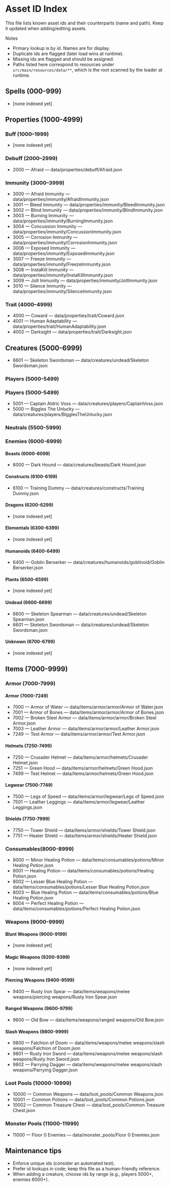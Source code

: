 # Asset ID Index

This file lists known asset ids and their counterparts (name and path). Keep it updated when adding/editing assets.

Notes
- Primary lookup is by id. Names are for display.
- Duplicate ids are flagged (later load wins at runtime).
- Missing ids are flagged and should be assigned.
 - Paths listed here correspond to resources under `src/main/resources/data/**`, which is the root scanned by the loader at runtime.

## Spells (000-999)
- [none indexed yet]

## Properties (1000-4999)
### Buff (1000–1999)
- [none indexed yet]

### Debuff (2000–2999)
- 2000 — Afraid — data/properties/debuff/Afraid.json

### Immunity (3000–3999)
- 3000 — Afraid Immunity — data/properties/immunity/AfraidImmunity.json
- 3001 — Bleed Immunity — data/properties/immunity/BleedImmunity.json
- 3002 — Blind Immunity — data/properties/immunity/BlindImmunity.json
- 3003 — Burning Immunity — data/properties/immunity/BurningImmunity.json
- 3004 — Concussion Immunity — data/properties/immunity/ConcussionImmunity.json
- 3005 — Corrosion Immunity — data/properties/immunity/CorrosionImmunity.json
- 3006 — Exposed Immunity — data/properties/immunity/ExposedImmunity.json
- 3007 — Freeze Immunity — data/properties/immunity/FreezeImmunity.json
- 3008 — InstaKill Immunity — data/properties/immunity/InstaKillImmunity.json
- 3009 — Jolt Immunity — data/properties/immunity/JoltImmunity.json
- 3010 — Silence Immunity — data/properties/immunity/SilenceImmunity.json

### Trait (4000–4999)
- 4000 — Coward — data/properties/trait/Coward.json
- 4001 — Human Adaptability — data/properties/trait/HumanAdaptability.json
- 4002 — Darksight — data/properties/trait/Darksight.json

## Creatures (5000-6999)
- 6601 — Skeleton Swordsman — data/creatures/undead/Skeleton Swordsman.json
### Players (5000-5499)
### Players (5000-5499)
- 5001 — Captain Aldric Voss — data/creatures/players/CaptainVoss.json
- 5000 — Biggles The Unlucky — data/creatures/players/BigglesTheUnlucky.json

### Neutrals (5500-5999)

### Enemies (6000-6999)
#### Beasts (6000-6099)
- 6000 — Dark Hound — data/creatures/beasts/Dark Hound.json

#### Constructs (6100-6199)
- 6100 — Training Dummy — data/creatures/constructs/Training Dummy.json

#### Dragons (6200-6299)
- [none indexed yet]

#### Elementals (6300-6399)
- [none indexed yet]

#### Humanoids (6400-6499)
- 6400 — Goblin Berserker — data/creatures/humanoids/goblinoid/Goblin Berserker.json

#### Plants (6500-6599)
- [none indexed yet]

#### Undead (6600-6699)
- 6600 — Skeleton Spearman — data/creatures/undead/Skeleton Spearman.json
- 6601 — Skeleton Swordsman — data/creatures/undead/Skeleton Swordsman.json

#### Unknown (6700-6799)
- [none indexed yet]

## Items (7000-9999)
### Armor (7000-7999)
#### Armor (7000-7249)
- 7000 — Armor of Water — data/items/armor/armor/Armor of Water.json
- 7001 — Armor of Bones — data/items/armor/armor/Armor of Bones.json
- 7002 — Broken Steel Armor — data/items/armor/armor/Broken Steel Armor.json
- 7003 — Leather Armor — data/items/armor/armor/Leather Armor.json
- 7249 — Test Armor — data/items/armor/armor/Test Armor.json

#### Helmets (7250-7499)
- 7250 — Crusader Helmet — data/items/armor/helmets/Crusader Helmet.json
- 7251 — Green Hood — data/items/armor/helmets/Green Hood.json
- 7499 — Test Helmet — data/items/armor/helmets/Green Hood.json

#### Legwear (7500-7749)
- 7500 — Legs of Speed — data/items/armor/legwear/Legs of Speed.json
- 7501 — Leather Leggings — data/items/armor/legwear/Leather Leggings.json

#### Shields (7750-7999)
- 7750 — Tower Shield — data/items/armor/shields/Tower Shield.json
- 7751 — Heater Shield — data/items/armor/shields/Heater Shield.json

### Consumables(8000-8999)
- 8000 — Minor Healing Potion — data/items/consumables/potions/Minor Healing Potion.json
- 8001 — Healing Potion — data/items/consumables/potions/Healing Potion.json
- 8002 — Lesser Blue Healing Potion — data/items/consumables/potions/Lesser Blue Healing Potion.json
- 8003 — Blue Healing Potion — data/items/consumables/potions/Blue Healing Potion.json
- 8004 — Perfect Healing Potion — data/items/consumables/potions/Perfect Healing Potion.json

### Weapons (9000-9999)
#### Blunt Weapons (9000-9199)
- [none indexed yet]

#### Magic Weapons (9200-9399)
- [none indexed yet]

#### Piercing Weapons (9400-9599)
- 9400 — Rusty Iron Spear — data/items/weapons/melee weapons/piercing weapons/Rusty Iron Spear.json

#### Ranged Weapons (9600-9799)
- 9600 — Old Bow — data/items/weapons/ranged weapons/Old Bow.json

#### Slash Weapons (9800-9999)
- 9800 — Falchion of Doom — data/items/weapons/melee weapons/slash weapons/Falchion of Doom.json
- 9801 — Rusty Iron Sword — data/items/weapons/melee weapons/slash weapons/Rusty Iron Sword.json
- 9802 — Parrying Dagger — data/items/weapons/melee weapons/slash weapons/Parrying Dagger.json

### Loot Pools (10000-10999)
- 10000 — Common Weapons — data/loot_pools/Common Weapons.json
- 10001 — Common Potions — data/loot_pools/Common Potions.json
- 10002 — Common Treasure Chest — data/loot_pools/Common Treasure Chest.json

### Monster Pools (11000-11999)
- 11000 — Floor 0 Enemies — data/monster_pools/Floor 0 Enemies.json

## Maintenance tips
- Enforce unique ids (consider an automated test).
- Prefer id lookups in code; keep this file as a human-friendly reference.
- When adding a creature, choose ids by range (e.g., players 5000+, enemies 6000+).

